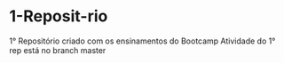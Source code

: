 # 1-Reposit-rio
1° Repositório criado com os ensinamentos do Bootcamp
Atividade do 1° rep está no branch master
